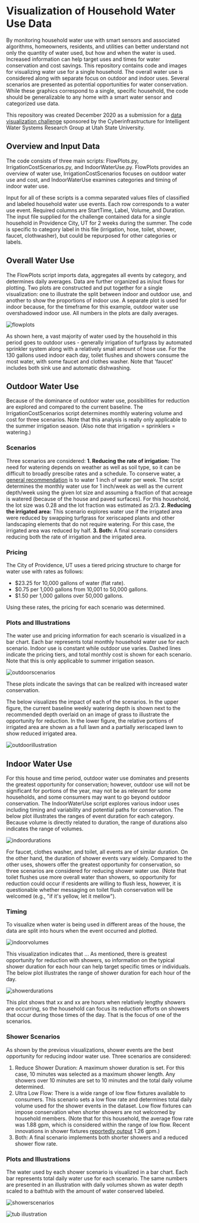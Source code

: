 # Visualization of Household Water Use Data

By monitoring household water use with smart sensors and associated algorithms, homeowners, residents, and utilities can better understand not only the quantity of water used, but how and when the water is used. Increased information can help target uses and times for water conservation and cost savings. This repository contains code and images for visualizing water use for a single household. The overall water use is considered along with separate focus on outdoor and indoor uses. Several scenarios are presented as potential opportunities for water conservation. While these graphics correspond to a single, specific household, the code should be generalizable to any home with a smart water sensor and categorized use data.

This repository was created December 2020 as a submission for a [data visualization challenge](https://github.com/UCHIC/CIWS-VisChallenge/) sponsored by the Cyberinfrastructure for Intelligent Water Systems Research Group at Utah State University.

## Overview and Input Data
The code consists of three main scripts: FlowPlots.py, IrrigationCostScenarios.py, and IndoorWaterUse.py. FlowPlots provides an overview of water use, IrrigationCostScenarios focuses on outdoor water use and cost, and IndoorWaterUse examines categories and timing of indoor water use.

Input for all of these scripts is a comma separated values files of classified and labeled household water use events. Each row corresponds to a water use event. Required columns are StartTime, Label, Volume, and Duration. The input file supplied for the challenge contained data for a single household in Providence City, UT for 2 weeks during the summer. The code is specific to category label in this file (irrigation, hose, toilet, shower, faucet, clothwasher), but could be repurposed for other categories or labels.

## Overall Water Use
The FlowPlots script imports data, aggregates all events by category, and determines daily averages. Data are further organized as in/out flows for plotting. Two plots are constructed and put together for a single visualization: one to illustrate the split between indoor and outdoor use, and another to show the proportions of indoor use. A separate plot is used for indoor because, for the timeframe for this example, outdoor water use overshadowed indoor use. All numbers in the plots are daily averages.

![flowplots](/Images/flowplots.png)

As shown here, a vast majority of water used by the household in this period goes to outdoor uses - generally irrigation of turfgrass by automated sprinkler system along with a relatively small amount of hose use. For the 130 gallons used indoor each day, toilet flushes and showers consume the most water, with some faucet and clothes washer. Note that 'faucet' includes both sink use and automatic dishwashing.

## Outdoor Water Use
Because of the dominance of outdoor water use, possibilities for reduction are explored and compared to the current baseline. The IrrigationCostScenarios script determines monthly watering volume and cost for three scenarios. Note that this analysis is really only applicable to the summer irrigation season. (Also note that irrigation = sprinklers = watering.)

### Scenarios
Three scenarios are considered:
**1. Reducing the rate of irrigation:** The need for watering depends on weather as well as soil type, so it can be difficult to broadly prescibe rates and a schedule. To conserve water, a [general recommendation](https://www.lowes.com/n/how-to/watering-tips) is to water 1 inch of water per week. The script determines the monthly water use for 1 inch/week as well as the current depth/week using the given lot size and assuming a fraction of that acreage is watered (because of the house and paved surfaces). For this household, the lot size was 0.28 and the lot fraction was estimated as 2/3.
**2. Reducing the irrigated area:** This scenario explores water use if the irrigated area were reduced by swapping turfgrass for xeriscaped plants and other landscaping elements that do not require watering. For this case, the irrigated area was reduced by half.
**3. Both:** A final scenario considers reducing both the rate of irrigation and the irrigated area.

### Pricing
The City of Providence, UT uses a tiered pricing structure to charge for water use with rates as follows: 
- $23.25 for 10,000 gallons of water (flat rate).
- $0.75 per 1,000 gallons from 10,001 to 50,000 gallons.
- $1.50 per 1,000 gallons over 50,000 gallons.

Using these rates, the pricing for each scenario was determined.

### Plots and Illustrations
The water use and pricing information for each scenario is visualized in a bar chart. Each bar represents total monthly household water use for each scenario. Indoor use is constant while outdoor use varies. Dashed lines indicate the pricing tiers, and total monthly cost is shown for each scenario. Note that this is only applicable to summer irrigation season.

![outdoorscenarios](/Images/outdoor_scenarios.png)

These plots indicate the savings that can be realized with increased water conservation.

 The below visualizes the impact of each of the scenarios. In the upper figure, the current baseline weekly watering depth is shown next to the recommended depth overlaid on an image of grass to illustrate the opportunity for reduction. In the lower figure, the relative portions of irrigated area are shown as a full lawn and a partially xeriscaped lawn to show reduced irrigated area. 
 
 ![outdoorillustration](/Images/outdoor_illustration.png)
 
 ## Indoor Water Use
For this house and time period, outdoor water use dominates and presents the greatest opportunity for conservation; however, outdoor use will not be significant for portions of the year, may not be as relevant for some households, and some consumers may want to go beyond outdoor conservation. The IndoorWaterUse script explores various indoor uses including timing and variability and potential paths for conservation. The below plot illustrates the ranges of event duration for each category. Because volume is directly related to duration, the range of durations also indicates the range of volumes. 

![indoordurations](/Images/indoor_durations.png)

For faucet, clothes washer, and toilet, all events are of similar duration. On the other hand, the duration of shower events vary widely. Compared to the other uses, showers offer the greatest opportunity for conservation, so three scenarios are considered for reducing shower water use. (Note that toilet flushes use more overall water than showers, so opportunity for reduction could occur if residents are willing to flush less, however, it is questionable whether messaging on toilet flush conservation will be welcomed (e.g., "if it's yellow, let it mellow").

### Timing
To visualize when water is being used in different areas of the house, the data are split into hours when the event occurred and plotted.

![indoorvolumes](/Images/indoor_volumes.png)

This visualization indicates that ... As mentioned, there is greatest opportunity for reduction with showers, so  information on the typical shower duration for each hour can help target specific times or individuals. The below plot illustrates the range of shower duration for each hour of the day.

![showerdurations](/Images/shower_durations.png)

This plot shows that xx and xx are hours when relatively lengthy showers are occurring, so the household can focus its reduction efforts on showers that occur during those times of the day. That is the focus of one of the scenarios.

### Shower Scenarios
As shown by the previous visualizations, shower events are the best opportunity for reducing indoor water use. Three scenarios are considered:
1. Reduce Shower Duration: A maximum shower duration is set. For this case, 10 minutes was selected as a maximum shower length. Any showers over 10 minutes are set to 10 minutes and the total daily volume determined.
2. Ultra Low Flow: There is a wide range of low flow fixtures available to consumers. This scenario sets a low flow rate and determines total daily volume used for the shower events in the dataset. Low flow fixtures can impose conservation when shorter showers are not welcomed by household members. (Note that for this household, the average flow rate was 1.88 gpm, which is considered within the range of low flow. Recent innovations in shower fixtures [reportedly output](https://nebia.com/collections) 1.26 gpm.)
3. Both: A final scenario implements both shorter showers and a reduced shower flow rate. 

### Plots and Illustrations
The water used by each shower scenario is visualized in a bar chart. Each bar represents total daily water use for each scenario. The same numbers are presented in an illustration with daily volumes shown as water depth scaled to a bathtub with the amount of water conserved labeled.

![showerscenarios](/Images/shower_scenarios.png)

![tub illustration](/Images/tub_illustration.png)
